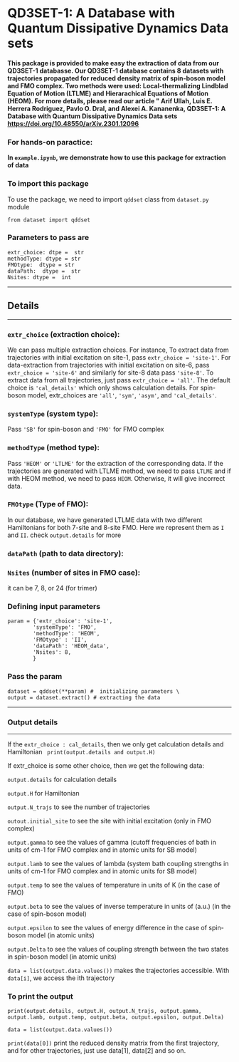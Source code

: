 # QD3SET-1: A Database with Quantum Dissipative Dynamics Data sets
**This package is provided to make easy the extraction of data from our QD3SET-1 databasse. Our QD3SET-1 database contains 8 datasets with trajectories propagated for reduced density matrix of spin-boson model and FMO complex. Two methods were used: Local-thermalizing Lindblad Equation of Motion (LTLME) and Hierarachical Equations of Motion (HEOM). For more details, please read our article " Arif Ullah, Luis E. Herrera Rodriguez, Pavlo O. Dral, and Alexei A. Kananenka, QD3SET-1: A Database with Quantum Dissipative Dynamics Data sets https://doi.org/10.48550/arXiv.2301.12096**

### For hands-on paractice:

**In ```example.ipynb```, we demonstrate how to use this package for extraction of data**

### To import this package 

To use the package, we need to import ```qddset``` class from ```dataset.py``` module

```from dataset import qddset```

### Parameters to pass are
 ```
 extr_choice: dtpe =  str 
 methodType: dtype = str  
 FMOtype:  dtype = str  
 dataPath:  dtype =  str  
 Nsites: dtype =  int  
```
***********************
##   Details 
***********************

### ```extr_choice``` (extraction choice):
 We can pass multiple extraction choices. For instance, To extract data from trajectories with initial excitation on site-1, 
 pass ```extr_choice = 'site-1'```. For data-extraction from trajectories with initial excitation on site-6, 
 pass ```extr_choice = 'site-6'``` and similarly for site-8 data pass ```'site-8'```. 
 To extract data from all trajectories, just pass ```extr_choice = 'all'```. The default choice is ```'cal_details'``` which 
 only shows calculation details. For spin-boson model, extr_choices are ```'all'```, ```'sym'```, ```'asym'```, and ```'cal_details'```.

### ```systemType``` (system type): 
Pass ```'SB'``` for spin-boson and ```'FMO'``` for FMO complex

### ```methodType``` (method type):
Pass ```'HEOM'``` or ```'LTLME'``` for the extraction of the corresponding data. If the trajectories are generated with LTLME method, we need to pass
```LTLME``` and if with HEOM method, we need to pass ```HEOM```. Otherwise, it will give incorrect data. 

### ```FMOtype``` (Type of FMO):
 In our database, we have generated LTLME data with two different Hamiltonians for both 
 7-site and 8-site FMO. Here we represent them as ```I``` and ```II```. check ```output.details```
 for more

### ```dataPath``` (path to data directory):

### ```Nsites``` (number of sites in FMO case):
 it can be 7, 8, or 24 (for trimer)

### Defining input parameters 
```
param = {'extr_choice': 'site-1', 
        'systemType': 'FMO', 
        'methodType': 'HEOM',
        'FMOtype' : 'II',
        'dataPath': 'HEOM_data',
        'Nsites': 8, 
        }
 ```       
   
### Pass the param
```
dataset = qddset(**param) #  initializing parameters \
output = dataset.extract() # extracting the data
```
***********************
###  Output details
***********************

 If the ```extr_choice : cal_details```, then we only get calculation details and Hamiltonian 
``` print(output.details and output.H)```

 If extr_choice is some other choice, then we get the following data:
 
 ```output.details``` for calculation details
 
 ```output.H``` for Hamiltonian
 
 ```output.N_trajs``` to see the number of trajectories
 
 ```outout.initial_site``` to see the site with initial excitation (only in FMO complex) 
 
 ```output.gamma``` to see the values of gamma (cutoff frequencies of bath in units of cm-1 for FMO complex and in atomic units for SB model)
 
 ```output.lamb``` to see the values of lambda (system bath coupling strengths in units of cm-1 for FMO complex and in atomic units for SB model)
 
 ```output.temp``` to see the values of temperature in units of K (in the case of FMO)
 
  ```output.beta``` to see the values of inverse temperature in units of (a.u.) (in the case of spin-boson model)
 
 ```output.epsilon``` to see the values of energy difference in the case of spin-boson model (in atomic units)
 
 ```output.Delta```  to see the values of coupling strength between the two states in spin-boson model (in atomic units)
 
 ```data = list(output.data.values())``` makes the trajectories accessible. With ```data[i]```, we
 access the ith trajectory

### To print the output 

```print(output.details, output.H, output.N_trajs, output.gamma, output.lamb, output.temp, output.beta, output.epsilon, output.Delta)```

```data = list(output.data.values())```

```print(data[0])```  print the reduced density matrix from the first trajectory, and for other trajectories, just use data[1], data[2] and so on. 
